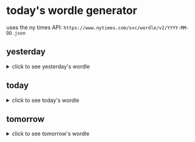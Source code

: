# today's wordle generator

uses the ny times API: `https://www.nytimes.com/svc/wordle/v2/YYYY-MM-DD.json`

## yesterday

<details>
    <summary>click to see yesterday's wordle</summary>

    flyer

</details>

## today

<details>
    <summary>click to see today's wordle</summary>

    tonic

</details>

## tomorrow

<details>
    <summary>click to see tomorrow's wordle</summary>

    flank

</details>
